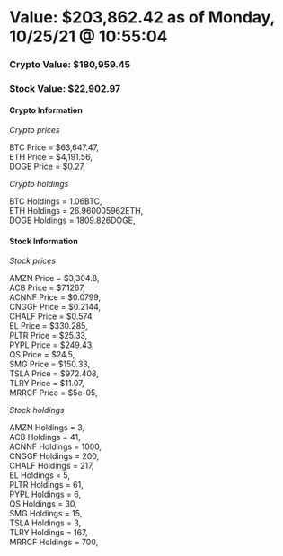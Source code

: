 # Value: $203,862.42 as of Monday, 10/25/21 @ 10:55:04 

### Crypto Value: $180,959.45

### Stock Value: $22,902.97

#### Crypto Information 
*Crypto prices* 

BTC Price = $63,647.47,  
ETH Price = $4,191.56,  
DOGE Price = $0.27,  


*Crypto holdings* 

BTC Holdings = 1.06BTC,  
ETH Holdings = 26.960005962ETH,  
DOGE Holdings = 1809.826DOGE,  


#### Stock Information 

*Stock prices* 

AMZN Price = $3,304.8,  
ACB Price = $7.1267,  
ACNNF Price = $0.0799,  
CNGGF Price = $0.2144,  
CHALF Price = $0.574,  
EL Price = $330.285,  
PLTR Price = $25.33,  
PYPL Price = $249.43,  
QS Price = $24.5,  
SMG Price = $150.33,  
TSLA Price = $972.408,  
TLRY Price = $11.07,  
MRRCF Price = $5e-05,  


*Stock holdings* 

AMZN Holdings = 3,  
ACB Holdings = 41,  
ACNNF Holdings = 1000,  
CNGGF Holdings = 200,  
CHALF Holdings = 217,  
EL Holdings = 5,  
PLTR Holdings = 61,  
PYPL Holdings = 6,  
QS Holdings = 30,  
SMG Holdings = 15,  
TSLA Holdings = 3,  
TLRY Holdings = 167,  
MRRCF Holdings = 700,  


